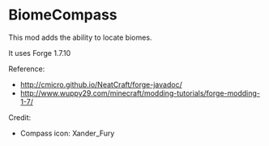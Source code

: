 # BiomeCompass

This mod adds the ability to locate biomes.

It uses Forge 1.7.10

Reference: 
* http://cmicro.github.io/NeatCraft/forge-javadoc/
* http://www.wuppy29.com/minecraft/modding-tutorials/forge-modding-1-7/

Credit:
* Compass icon: Xander_Fury

